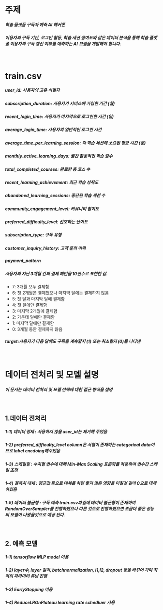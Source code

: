 # 주제
##### 학습 플랫폼 구독자 예측 AI 해커톤
##### 이용자의 구독 기간, 로그인 활동, 학습 세션 참여도와 같은 데이터 분석을 통해 학습 플랫폼 이용자의 구독 갱신 여부를 예측하는 AI 모델을 개발해야 합니다.
<br>

# train.csv
##### user_id:	사용자의 고유 식별자
##### subscription_duration:	사용자가 서비스에 가입한 기간 (월)
##### recent_login_time:	사용자가 마지막으로 로그인한 시간 (일)
##### average_login_time: 	사용자의 일반적인 로그인 시간
##### average_time_per_learning_session:	각 학습 세션에 소요된 평균 시간 (분)
##### monthly_active_learning_days:	월간 활동적인 학습 일수
##### total_completed_courses:	완료한 총 코스 수
##### recent_learning_achievement: 	최근 학습 성취도
##### abandoned_learning_sessions:	중단된 학습 세션 수
##### community_engagement_level:	커뮤니티 참여도
##### preferred_difficulty_level:	선호하는 난이도
##### subscription_type:	구독 유형
##### customer_inquiry_history:	고객 문의 이력
##### payment_pattern
##### 사용자의 지난 3개월 간의 결제 패턴을 10진수로 표현한 값.
- 7: 3개월 모두 결제함
- 6: 첫 2개월은 결제했으나 마지막 달에는 결제하지 않음
- 5: 첫 달과 마지막 달에 결제함
- 4: 첫 달에만 결제함
- 3: 마지막 2개월에 결제함
- 2: 가운데 달에만 결제함
- 1: 마지막 달에만 결제함
- 0: 3개월 동안 결제하지 않음
##### target:사용자가 다음 달에도 구독을 계속할지 (1) 또는 취소할지 (0)를 나타냄
<br>

# 데이터 전처리 및 모델 설명
##### 이 문서는 데이터 전처리 및 모델 선택에 대한 접근 방식을 설명

<br>

## 1.데이터 전처리
##### 1-1) 데이터 정제 : 사용하지 않을 user_id는 제거해 주었음
##### 1-2) preferred_difficulty_level column은 서열이 존재하는 categorical data이므로 label encdoing해주었음
##### 1-3) 스케일링 : 수치형 변수에 대해 Min-Max Scaling 표준화를 적용하여 변수간 스케일 조정
##### 1-4) 결측치 대체 : 평균값 등으로 대체를 하면 좋지 않은 영향을 미칠것 같아 0으로 대체하였음
##### 1-5) 데이터 불균형 : 구독 예측 train.csv파일에 데이터 불균형이 존재하여 RandomOverSampler를 진행하였으나 다른 것으로 진행하였으면 조금더 좋은 성능의 모델이 나왔을것으로 예상 된다.
<br>


## 2. 예측 모델
##### 1-1) tensorflow MLP model 이용
##### 1-2) layer수, layer 깊이, batchnormalization, l1,l2, dropout 등을 바꾸어 가며 최적의 파라미터 튜닝 진행
##### 1-3) EarlyStopping 이용
##### 1-4) ReduceLROnPlateau learning rate schedluer 사용






